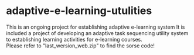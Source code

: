 # adaptive-e-learning-utulities
This is an ongoing project for establishing adaptive e-learning system
It is included a project of developing an adaptive task sequencing utility system to establishing 
learning activities for e-learning courses.<br>
Please refer to "last_wersion_web.zip" to find the sorse code!
